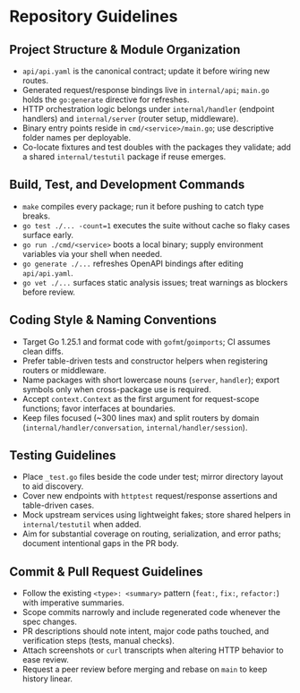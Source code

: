 # Repository Guidelines

## Project Structure & Module Organization
- `api/api.yaml` is the canonical contract; update it before wiring new routes.
- Generated request/response bindings live in `internal/api`; `main.go` holds the `go:generate` directive for refreshes.
- HTTP orchestration logic belongs under `internal/handler` (endpoint handlers) and `internal/server` (router setup, middleware).
- Binary entry points reside in `cmd/<service>/main.go`; use descriptive folder names per deployable.
- Co-locate fixtures and test doubles with the packages they validate; add a shared `internal/testutil` package if reuse emerges.

## Build, Test, and Development Commands
- `make` compiles every package; run it before pushing to catch type breaks.
- `go test ./... -count=1` executes the suite without cache so flaky cases surface early.
- `go run ./cmd/<service>` boots a local binary; supply environment variables via your shell when needed.
- `go generate ./...` refreshes OpenAPI bindings after editing `api/api.yaml`.
- `go vet ./...` surfaces static analysis issues; treat warnings as blockers before review.

## Coding Style & Naming Conventions
- Target Go 1.25.1 and format code with `gofmt`/`goimports`; CI assumes clean diffs.
- Prefer table-driven tests and constructor helpers when registering routers or middleware.
- Name packages with short lowercase nouns (`server`, `handler`); export symbols only when cross-package use is required.
- Accept `context.Context` as the first argument for request-scope functions; favor interfaces at boundaries.
- Keep files focused (~300 lines max) and split routers by domain (`internal/handler/conversation`, `internal/handler/session`).

## Testing Guidelines
- Place `_test.go` files beside the code under test; mirror directory layout to aid discovery.
- Cover new endpoints with `httptest` request/response assertions and table-driven cases.
- Mock upstream services using lightweight fakes; store shared helpers in `internal/testutil` when added.
- Aim for substantial coverage on routing, serialization, and error paths; document intentional gaps in the PR body.

## Commit & Pull Request Guidelines
- Follow the existing `<type>: <summary>` pattern (`feat:`, `fix:`, `refactor:`) with imperative summaries.
- Scope commits narrowly and include regenerated code whenever the spec changes.
- PR descriptions should note intent, major code paths touched, and verification steps (tests, manual checks).
- Attach screenshots or `curl` transcripts when altering HTTP behavior to ease review.
- Request a peer review before merging and rebase on `main` to keep history linear.
